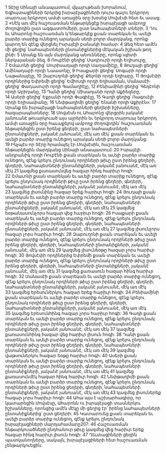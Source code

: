 1 Տէրը Սինայի անապատում, վկայութեան խորանում, Եգիպտացիների երկրից իսրայէլացիների դուրս գալու երկրորդ տարուայ երկրորդ ամսի առաջին օրը խօսեց Մովսէսի հետ եւ ասաց. 2 «Մէկ առ մէկ հաշուառման ենթարկեցէք իսրայէլացի ամբողջ ժողովրդին ըստ ազգատոհմերի, ըստ նահապետների տների: 3 Դու եւ Ահարոնը հաշուառման կ՚ենթարկէք քսան տարեկան եւ աւելի բարձր տարիք ունեցող արական սեռի բոլոր մարդկանց, որոնք կարող են զէնք վերցնել Իսրայէլի բանակի համար: 4 Ձեզ հետ ամէն մի ցեղից՝ նահապետների ընտանիքներից մէկական իշխան թող լինի:
5 Սրանք են այն մարդկանց անունները, որոնք պիտի ներկայանան ձեզ. 6 Ռուբէնի ցեղից՝ Սադիուրի որդի Եղիսուրը, 7 Շմաւոնի ցեղից՝ Սուրիսադայի որդի Սաղամիէլը, 8 Յուդայի ցեղից՝ Ամինադաբի որդի Նաասոնը, 9 Իսաքարի ցեղից՝ Սոգարի որդի Նաթանայէլը, 10 Զաբուղոնի ցեղից՝ Քելոնի որդի Եղիաբը, 11 Յովսէփի որդիներից Եփրեմի ցեղից՝ Եմիուդի որդի Եղիսաման, Մանասէի ցեղից՝ Փադասուրի որդի Գամաղիէլը, 12 Բենիամինի ցեղից՝ Գեդէոնի որդի Աբիդանը, 13 Դանի ցեղից՝ Միսադանի որդի Աքիեզերը, 14 Ասերի ցեղից՝ Եքրանի որդի Փագիէլը, 15 Գադի ցեղից՝ Ռագուէլի որդի Եղիսափանը, 16 Նեփթաղիմի ցեղից՝ Ենանի որդի Աքիրէն»:
17 Սրանք են իսրայէլացի նահապետների ցեղերի իշխանները, հազարապետները: 18 Մովսէսն ու Ահարոնը վերցրին յականէ յանուանէ թուարկուած այս այրերին եւ երկրորդ տարուայ երկրորդ ամսի առաջին օրը հաւաքելով ամբողջ ժողովրդին՝ հաշուառման ենթարկեցին ըստ իրենց ցեղերի, ըստ նահապետների ընտանիքների, յականէ յանուանէ, մէկ առ մէկ՝ քսան տարեկան եւ աւելի բարձր տարիք ունեցող արական սեռի բոլոր մարդկանց: 19 Ինչպէս որ Տէրը հրամայել էր Մովսէսին, հաշուառման ենթարկեցին մարդկանց Սինայի անապատում:
20 Իսրայէլի անդրանիկ որդի Ռուբէնի քսան տարեկան եւ աւելի բարձր տարիք ունեցող, զէնք կրելու ընդունակ որդիների թիւը ըստ իրենց ցեղերի, գնդերի, նահապետների ընտանիքների, յականէ յանուանէ, մէկ առ մէկ 21 կազմեց քառասունվեց հազար հինգ հարիւր հոգի: 22 Շմաւոնի քսան տարեկան եւ աւելի բարձր տարիք ունեցող, զէնք կրելու ընդունակ որդիների թիւը ըստ իրենց ցեղերի, գնդերի, նահապետների ընտանիքների, յականէ յանուանէ, մէկ առ մէկ 23 կազմեց յիսունինը հազար երեք հարիւր հոգի:
24 Յուդայի քսան տարեկան եւ աւելի բարձր տարիք ունեցող, զէնք կրելու ընդունակ որդիների թիւը ըստ իրենց ցեղերի, գնդերի, նահապետների ընտանիքների, յականէ յանուանէ, մէկ առ մէկ 25 կազմեց եօթանասունչորս հազար վեց հարիւր հոգի: 26 Իսաքարի քսան տարեկան եւ աւելի բարձր տարիք ունեցող, զէնք կրելու ընդունակ որդիների թիւը ըստ իրենց ցեղերի, գնդերի, նահապետների ընտանիքների, յականէ յանուանէ, մէկ առ մէկ 27 կազմեց յիսունչորս հազար չորս հարիւր հոգի:
28 Զաբուղոնի քսան տարեկան եւ աւելի բարձր տարիք ունեցող, զէնք կրելու ընդունակ որդիների թիւը ըստ իրենց ցեղերի, գնդերի, նահապետների ընտանիքների, յականէ յանուանէ, մէկ առ մէկ 29 կազմեց յիսունեօթը հազար չորս հարիւր հոգի: 30 Յովսէփի որդիներից Եփրեմի քսան տարեկան եւ աւելի բարձր տարիք ունեցող, զէնք կրելու ընդունակ որդիների թիւը ըստ իրենց ցեղերի, գնդերի, նահապետների ընտանիքների, յականէ յանուանէ, մէկ առ մէկ 31 կազմեց քառասուն հազար հինգ հարիւր հոգի:
32 Մանասէի քսան տարեկան եւ աւելի բարձր տարիք ունեցող, զէնք կրելու ընդունակ որդիների թիւը ըստ իրենց ցեղերի, գնդերի, նահապետների ընտանիքների, յականէ յանուանէ, մէկ առ մէկ 33 կազմեց երեսուներկու հազար երեք հարիւր հոգի:
34 Բենիամինի քսան տարեկան եւ աւելի բարձր տարիք ունեցող, զէնք կրելու ընդունակ որդիների թիւը ըստ իրենց ցեղերի, գնդերի, նահապետների ընտանիքների, յականէ յանուանէ, մէկ առ մէկ 35 կազմեց երեսունհինգ հազար չորս հարիւր հոգի:
36 Գադի քսան տարեկան եւ աւելի բարձր տարիք ունեցող, զէնք կրելու ընդունակ որդիների թիւը ըստ իրենց ցեղերի, գնդերի, նահապետների ընտանիքների, յականէ յանուանէ, մէկ առ մէկ 37 կազմեց քառասունհինգ հազար վեց հարիւր յիսուն հոգի: 38 Դանի քսան տարեկան եւ աւելի բարձր տարիք ունեցող, զէնք կրելու ընդունակ որդիների թիւը ըստ իրենց ցեղերի, գնդերի, նահապետների ընտանիքների, յականէ յանուանէ, մէկ առ մէկ 39 կազմեց վաթսուներկու հազար եօթը հարիւր հոգի: 40 Ասերի քսան տարեկան եւ աւելի բարձր տարիք ունեցող, զէնք կրելու ընդունակ որդիների թիւը ըստ իրենց ցեղերի, գնդերի, նահապետների ընտանիքների, յականէ յանուանէ, մէկ առ մէկ 41 կազմեց քառասունմէկ հազար հինգ հարիւր հոգի:
42 Նեփթաղիմի քսան տարեկան եւ աւելի բարձր տարիք ունեցող, զէնք կրելու ընդունակ որդիների թիւը ըստ իրենց ցեղերի, գնդերի, նահապետների ընտանիքների, յականէ յանուանէ, մէկ առ մէկ 43 կազմեց յիսուներեք հազար չորս հարիւր հոգի:
44 Ահա այս է աշխարհագիրը, որ կատարեցին Մովսէսը, Ահարոնն ու իսրայէլացի տասներկու իշխանները, որոնցից ամէն մէկը մի ցեղից էր՝ իրենց նահապետների ընտանիքներից՝ ըստ ցեղերի: 45 Կատարուեց քսան տարեկան եւ աւելի բարձր տարիք ունեցող, զէնք կրելու ընդունակ իսրայէլացիների մարդահամարը207: 46 Հաշուառման ենթարկուածների ընդհանուր թիւը կազմեց վեց հարիւր երեք հազար հինգ հարիւր յիսուն հոգի: 47 Ղեւտացիների ցեղին պատկանողները, սակայն, իսրայէլացիների հետ հաշուառման չենթարկուեցին:
